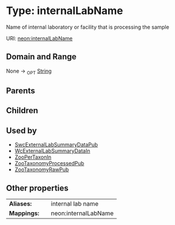 
# Type: internalLabName


Name of internal laboratory or facility that is processing the sample

URI: [neon:internalLabName](https://data.neonscience.org/internalLabName)


## Domain and Range

None ->  <sub>OPT</sub> [String](types/String.md)

## Parents


## Children


## Used by

 * [SwcExternalLabSummaryDataPub](SwcExternalLabSummaryDataPub.md)
 * [WcExternalLabSummaryDataIn](WcExternalLabSummaryDataIn.md)
 * [ZooPerTaxonIn](ZooPerTaxonIn.md)
 * [ZooTaxonomyProcessedPub](ZooTaxonomyProcessedPub.md)
 * [ZooTaxonomyRawPub](ZooTaxonomyRawPub.md)

## Other properties

|  |  |  |
| --- | --- | --- |
| **Aliases:** | | internal lab name |
| **Mappings:** | | neon:internalLabName |

